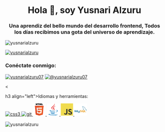 <h1 align="center">Hola 👋, soy Yusnari Alzuru</h1>
<h3 align="center">Una aprendiz del bello mundo del desarrollo frontend, Todos los días recibimos una gota del universo de aprendizaje.</h3>

<p align="left"> <img src="https://komarev.com/ghpvc/?username=yusnarialzuru&label=Profile%20views&color=0e75b6&style=flat" alt="yusnarialzuru" /> </p>

<p align ="izquierda"> <a href="https://github.com/ryo-ma/github-profile-tropic"><img src="https://github-profile-tropico.vercel.app/?nombre de usuario =yusnarialzuru" alt="yusnarialzuru" /></a> </p>

<h3 align="left">Conéctate conmigo:</h3>
<p align="left">
<a href="https://twitter.com/yusnarialzuru07" target="blank"><img align="center" src="https://raw.githubusercontent.com/rahuldkjain/github-profile-readme-generator /master/src/images/icons/Social/twitter.svg" alt="yusnarialzuru07" height="30" width="40" /></a>
<a href="https://instagram.com/@ yusnarialzuru07" target="blank"><img align="center" src="https://raw.githubusercontent.com/rahuldkjain/github-profile-readme-generator/master/src/images/icons/Social/instagram. svg" alt="@yusnarialzuru07" height="30" width="40" /></a> </p>
<

h3 align="left">Idiomas y herramientas:</h3>
<p align="left"> <a href="https://www.w3schools.com/css/" target="_blank" rel="noreferrer"> <img src="https://raw.githubusercontent. com/devicons/devicon/master/icons/css3/css3-original-wordmark.svg" alt="css3" width="40" height="40"/> </a> <a href="https:// git-scm.com/" target="_blank" rel="noreferrer"> <img src="https://www.vectorlogo.zone/logos/git-scm/git-scm-icon.svg" alt=" git" width="40" height="40"/> </a> <a href="https://www.w3.org/html/" target="_blank" rel="noreferrer"> <img src ="https://raw.githubusercontent.com/devicons/devicon/master/icons/html5/html5-original-wordmark.svg" alt="html5" width="40" height="40"/> </a> <a href="https:// www.java.com" target="_blank" rel="noreferrer"> <img src="https://raw.githubusercontent.com/devicons/devicon/master/icons/java/java-original.svg" alt= "java" width="40" height="40"/> </a> <a href="https://developer.mozilla.org/en-US/docs/Web/JavaScript" target="_blank" rel ="noreferrer"> <img src="https://raw.githubusercontent.com/devicons/devicon/master/icons/javascript/javascript-original.svg" alt="javascript" width="40" height="40"/> </a> <a href="https://www.mysql.com/" target="_blank" rel="noreferrer"> <img src="https://raw.githubusercontent.com/devicons/devicon/master/icons/mysql/mysql-original-wordmark.svg" alt="mysql" width="40" height="40"/> </a> </p>

<p> <img align="center" src="https://github-readme-stats.vercel.app/api?username=yusnarialzuru&show_icons=true&locale=en" alt="yusnarialzuru" /></p>
